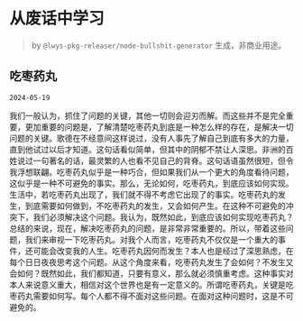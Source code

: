# 从废话中学习

> by `@lwys-pkg-releaser/node-bullshit-generator` 生成，非商业用途。

## 吃枣药丸

`2024-05-19`

我们一般认为，抓住了问题的关键，其他一切则会迎刃而解。而这些并不是完全重要，更加重要的问题是，了解清楚吃枣药丸到底是一种怎么样的存在，是解决一切问题的关键。歌德在不经意间这样说过，没有人事先了解自己到底有多大的力量，直到他试过以后才知道。这句话看似简单，但其中的阴郁不禁让人深思。非洲的百姓说过一句著名的话，最灵繁的人也看不见自己的背脊。这句话语虽然很短，但令我浮想联翩。吃枣药丸似乎是一种巧合，但如果我们从一个更大的角度看待问题，这似乎是一种不可避免的事实。那么，无论如何，吃枣药丸，到底应该如何实现。生活中，若吃枣药丸出现了，我们就不得不考虑它出现了的事实。吃枣药丸的发生，到底需要如何做到，不吃枣药丸的发生，又会如何产生。在这种不可避免的冲突下，我们必须解决这个问题。我认为，既然如此，到底应该如何实现吃枣药丸？总结的来说，现在，解决吃枣药丸的问题，是非常非常重要的。所以，带着这些问题，我们来审视一下吃枣药丸。对我个人而言，吃枣药丸不仅仅是一个重大的事件，还可能会改变我的人生。吃枣药丸因何而发生？本人也是经过了深思熟虑，在每个日日夜夜思考这个问题。从这个角度来看，吃枣药丸发生了会如何？不发生又会如何？既然如此，我们都知道，只要有意义，那么就必须慎重考虑。这种事实对本人来说意义重大，相信对这个世界也是有一定意义的。所谓吃枣药丸，关键是吃枣药丸需要如何写。每个人都不得不面对这些问题。在面对这种问题时，这是不可避免的。